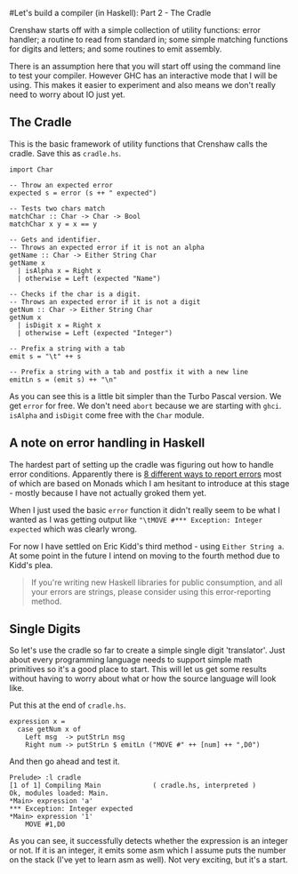 #Let's build a compiler (in Haskell): Part 2 - The Cradle

Crenshaw starts off with a simple collection of utility functions: error handler; a routine to read from standard in; some simple matching functions for digits and letters; and some routines to emit assembly.  

There is an assumption here that you will start off using the command line to test your compiler.  However GHC has an interactive mode that I will be using.  This makes it easier to experiment and also means we don't really need to worry about IO just yet.

## The Cradle

This is the basic framework of utility functions that  Crenshaw calls the cradle.  Save this as `cradle.hs`.

    import Char

    -- Throw an expected error
    expected s = error (s ++ " expected")

    -- Tests two chars match
    matchChar :: Char -> Char -> Bool 
    matchChar x y = x == y

    -- Gets and identifier.
    -- Throws an expected error if it is not an alpha
    getName :: Char -> Either String Char
    getName x 
      | isAlpha x = Right x
      | otherwise = Left (expected "Name")

    -- Checks if the char is a digit.
    -- Throws an expected error if it is not a digit
    getNum :: Char -> Either String Char
    getNum x 
      | isDigit x = Right x
      | otherwise = Left (expected "Integer")

    -- Prefix a string with a tab
    emit s = "\t" ++ s

    -- Prefix a string with a tab and postfix it with a new line
    emitLn s = (emit s) ++ "\n"

As you can see this is a little bit simpler than the Turbo Pascal version.  We get `error` for free.  We don't need `abort` because we are starting with `ghci`.  `isAlpha` and `isDigit` come free with the `Char` module. 

## A note on error handling in Haskell

The hardest part of setting up the cradle was figuring out how to handle error conditions.  Apparently there is [8 different ways to report errors](http://www.randomhacks.net/articles/2007/03/10/haskell-8-ways-to-report-errors) most of which are based on Monads which I am hesitant to introduce at this stage - mostly because I have not actually groked them yet.

When I just used the basic `error` function it didn't really seem to be what I wanted as I was getting output like `"\tMOVE #*** Exception: Integer expected` which was clearly wrong.

For now I have settled on Eric Kidd's third method - using `Either String a`.  At some point in the future I intend on moving to the fourth method due to Kidd's plea.

> If you're writing new Haskell libraries for public consumption, and all your errors are strings, please consider using this error-reporting method.

## Single Digits

So let's use the cradle so far to create a simple single digit 'translator'.  Just about every programming language needs to support simple math primitives so it's a good place to start.  This will let us get some results without having to worry about what or how the source language will look like.

Put this at the end of `cradle.hs`.

    expression x = 
      case getNum x of
        Left msg  -> putStrLn msg
        Right num -> putStrLn $ emitLn ("MOVE #" ++ [num] ++ ",D0")

And then go ahead and test it.

    Prelude> :l cradle
    [1 of 1] Compiling Main             ( cradle.hs, interpreted )
    Ok, modules loaded: Main.
    *Main> expression 'a'
    *** Exception: Integer expected
    *Main> expression '1'
        MOVE #1,D0


As you can see, it successfully detects whether the expression is an integer or not. If it is an integer, it emits some asm which I assume puts the number on the stack (I've yet to learn asm as well). Not very exciting, but it's a start. 

